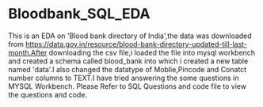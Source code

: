 # Bloodbank_SQL_EDA
This is an EDA on 'Blood bank directory of India',the data was downloaded from https://data.gov.in/resource/blood-bank-directory-updated-till-last-month.After downloading the csv file,i loaded the file into mysql workbench and created a schema called blood_bank into which i created a new table named 'data'.I also changed the datatype of Moblie,Pincode and Conatct number columns to TEXT.I have tried answering the some questions in MYSQL Workbench.
Please Refer to SQL Questions and code file to view the questions and code.




